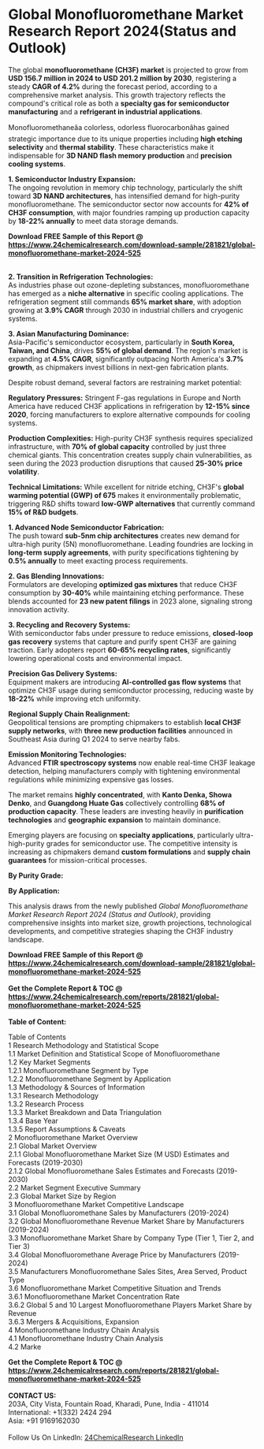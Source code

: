 <h1>Global Monofluoromethane Market Research Report 2024(Status and Outlook)</h1><p>The global <strong>monofluoromethane (CH3F) market</strong> is projected to grow from <strong>USD 156.7 million in 2024 to USD 201.2 million by 2030</strong>, registering a steady <strong>CAGR of 4.2%</strong> during the forecast period, according to a comprehensive market analysis. This growth trajectory reflects the compound's critical role as both a <strong>specialty gas for semiconductor manufacturing</strong> and a <strong>refrigerant in industrial applications</strong>.</p><p>Monofluoromethaneâa colorless, odorless fluorocarbonâhas gained strategic importance due to its unique properties including <strong>high etching selectivity</strong> and <strong>thermal stability</strong>. These characteristics make it indispensable for <strong>3D NAND flash memory production</strong> and <strong>precision cooling systems</strong>.</p><p><strong>1. Semiconductor Industry Expansion:</strong><br>
The ongoing revolution in memory chip technology, particularly the shift toward <strong>3D NAND architectures</strong>, has intensified demand for high-purity monofluoromethane. The semiconductor sector now accounts for <strong>42% of CH3F consumption</strong>, with major foundries ramping up production capacity by <strong>18-22% annually</strong> to meet data storage demands.</p><div><b>Download FREE Sample of this Report @ 
            <a href="https://www.24chemicalresearch.com/download-sample/281821/global-monofluoromethane-market-2024-525">
            https://www.24chemicalresearch.com/download-sample/281821/global-monofluoromethane-market-2024-525</a></b></div><br><p><strong>2. Transition in Refrigeration Technologies:</strong><br>
As industries phase out ozone-depleting substances, monofluoromethane has emerged as a <strong>niche alternative</strong> in specific cooling applications. The refrigeration segment still commands <strong>65% market share</strong>, with adoption growing at <strong>3.9% CAGR</strong> through 2030 in industrial chillers and cryogenic systems.</p><p><strong>3. Asian Manufacturing Dominance:</strong><br>
Asia-Pacific's semiconductor ecosystem, particularly in <strong>South Korea, Taiwan, and China</strong>, drives <strong>55% of global demand</strong>. The region's market is expanding at <strong>4.5% CAGR</strong>, significantly outpacing North America's <strong>3.7% growth</strong>, as chipmakers invest billions in next-gen fabrication plants.</p><p>Despite robust demand, several factors are restraining market potential:</p><p><strong>Regulatory Pressures:</strong> Stringent F-gas regulations in Europe and North America have reduced CH3F applications in refrigeration by <strong>12-15% since 2020</strong>, forcing manufacturers to explore alternative compounds for cooling systems.</p><p><strong>Production Complexities:</strong> High-purity CH3F synthesis requires specialized infrastructure, with <strong>70% of global capacity</strong> controlled by just three chemical giants. This concentration creates supply chain vulnerabilities, as seen during the 2023 production disruptions that caused <strong>25-30% price volatility</strong>.</p><p><strong>Technical Limitations:</strong> While excellent for nitride etching, CH3F's <strong>global warming potential (GWP) of 675</strong> makes it environmentally problematic, triggering R&amp;D shifts toward <strong>low-GWP alternatives</strong> that currently command <strong>15% of R&amp;D budgets</strong>.</p><p><strong>1. Advanced Node Semiconductor Fabrication:</strong><br>
The push toward <strong>sub-5nm chip architectures</strong> creates new demand for ultra-high purity (5N) monofluoromethane. Leading foundries are locking in <strong>long-term supply agreements</strong>, with purity specifications tightening by <strong>0.5% annually</strong> to meet exacting process requirements.</p><p><strong>2. Gas Blending Innovations:</strong><br>
Formulators are developing <strong>optimized gas mixtures</strong> that reduce CH3F consumption by <strong>30-40%</strong> while maintaining etching performance. These blends accounted for <strong>23 new patent filings</strong> in 2023 alone, signaling strong innovation activity.</p><p><strong>3. Recycling and Recovery Systems:</strong><br>
With semiconductor fabs under pressure to reduce emissions, <strong>closed-loop gas recovery</strong> systems that capture and purify spent CH3F are gaining traction. Early adopters report <strong>60-65% recycling rates</strong>, significantly lowering operational costs and environmental impact.</p><p><strong>Precision Gas Delivery Systems:</strong><br>
	Equipment makers are introducing <strong>AI-controlled gas flow systems</strong> that optimize CH3F usage during semiconductor processing, reducing waste by <strong>18-22%</strong> while improving etch uniformity.</p><p><strong>Regional Supply Chain Realignment:</strong><br>
	Geopolitical tensions are prompting chipmakers to establish <strong>local CH3F supply networks</strong>, with <strong>three new production facilities</strong> announced in Southeast Asia during Q1 2024 to serve nearby fabs.</p><p><strong>Emission Monitoring Technologies:</strong><br>
	Advanced <strong>FTIR spectroscopy systems</strong> now enable real-time CH3F leakage detection, helping manufacturers comply with tightening environmental regulations while minimizing expensive gas losses.</p><p>The market remains <strong>highly concentrated</strong>, with <strong>Kanto Denka, Showa Denko</strong>, and <strong>Guangdong Huate Gas</strong> collectively controlling <strong>68% of production capacity</strong>. These leaders are investing heavily in <strong>purification technologies</strong> and <strong>geographic expansion</strong> to maintain dominance.</p><p>Emerging players are focusing on <strong>specialty applications</strong>, particularly ultra-high-purity grades for semiconductor use. The competitive intensity is increasing as chipmakers demand <strong>custom formulations</strong> and <strong>supply chain guarantees</strong> for mission-critical processes.</p><p><strong>By Purity Grade:</strong></p><p><strong>By Application:</strong></p><p>This analysis draws from the newly published <em>Global Monofluoromethane Market Research Report 2024 (Status and Outlook)</em>, providing comprehensive insights into market size, growth projections, technological developments, and competitive strategies shaping the CH3F industry landscape.</p><div><b>Download FREE Sample of this Report @ 
            <a href="https://www.24chemicalresearch.com/download-sample/281821/global-monofluoromethane-market-2024-525">
            https://www.24chemicalresearch.com/download-sample/281821/global-monofluoromethane-market-2024-525</a></b></div><br><div><b>Get the Complete Report & TOC @ 
            <a href="https://www.24chemicalresearch.com/reports/281821/global-monofluoromethane-market-2024-525">
            https://www.24chemicalresearch.com/reports/281821/global-monofluoromethane-market-2024-525</a></b></div><br>
            <b>Table of Content:</b><p>Table of Contents<br />
 1 Research Methodology and Statistical Scope<br />
 1.1 Market Definition and Statistical Scope of Monofluoromethane<br />
 1.2 Key Market Segments<br />
 1.2.1 Monofluoromethane Segment by Type<br />
 1.2.2 Monofluoromethane Segment by Application<br />
 1.3 Methodology & Sources of Information<br />
 1.3.1 Research Methodology<br />
 1.3.2 Research Process<br />
 1.3.3 Market Breakdown and Data Triangulation<br />
 1.3.4 Base Year<br />
 1.3.5 Report Assumptions & Caveats<br />
 2 Monofluoromethane Market Overview<br />
 2.1 Global Market Overview<br />
 2.1.1 Global Monofluoromethane Market Size (M USD) Estimates and Forecasts (2019-2030)<br />
 2.1.2 Global Monofluoromethane Sales Estimates and Forecasts (2019-2030)<br />
 2.2 Market Segment Executive Summary<br />
 2.3 Global Market Size by Region<br />
 3 Monofluoromethane Market Competitive Landscape<br />
 3.1 Global Monofluoromethane Sales by Manufacturers (2019-2024)<br />
 3.2 Global Monofluoromethane Revenue Market Share by Manufacturers (2019-2024)<br />
 3.3 Monofluoromethane Market Share by Company Type (Tier 1, Tier 2, and Tier 3)<br />
 3.4 Global Monofluoromethane Average Price by Manufacturers (2019-2024)<br />
 3.5 Manufacturers Monofluoromethane Sales Sites, Area Served, Product Type<br />
 3.6 Monofluoromethane Market Competitive Situation and Trends<br />
 3.6.1 Monofluoromethane Market Concentration Rate<br />
 3.6.2 Global 5 and 10 Largest Monofluoromethane Players Market Share by Revenue<br />
 3.6.3 Mergers & Acquisitions, Expansion<br />
 4 Monofluoromethane Industry Chain Analysis<br />
 4.1 Monofluoromethane Industry Chain Analysis<br />
 4.2 Marke</p><div><b>Get the Complete Report & TOC @ 
            <a href="https://www.24chemicalresearch.com/reports/281821/global-monofluoromethane-market-2024-525">
            https://www.24chemicalresearch.com/reports/281821/global-monofluoromethane-market-2024-525</a></b></div><br><b>CONTACT US:</b><br>
            203A, City Vista, Fountain Road, Kharadi, Pune, India - 411014<br>
            International: +1(332) 2424 294<br>
            Asia: +91 9169162030 <br><br>
            Follow Us On LinkedIn: <a href="https://www.linkedin.com/company/24chemicalresearch/">24ChemicalResearch LinkedIn</a>